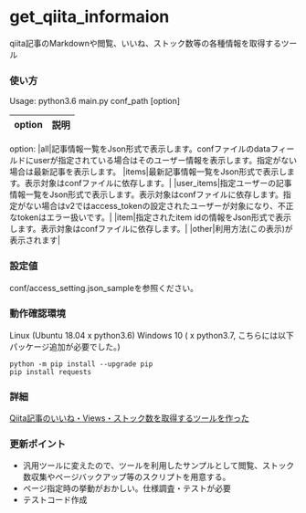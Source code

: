 # get_qiita_informaion
qiita記事のMarkdownや閲覧、いいね、ストック数等の各種情報を取得するツール

### 使い方

Usage: python3.6 main.py conf_path [option]

|option|説明|
|:---|:---|
option:
|all|記事情報一覧をJson形式で表示します。confファイルのdataフィールドにuserが指定されている場合はそのユーザー情報を表示します。指定がない場合は最新記事を表示します。
|items|最新記事情報一覧をJson形式で表示します。表示対象はconfファイルに依存します。|
|user_items|指定ユーザーの記事情報一覧をJson形式で表示します。表示対象はconfファイルに依存します。指定がない場合はv2ではaccess_tokenの設定されたユーザーが対象になり、不正なtokenはエラー扱いです。|
|item|指定されたitem idの情報をJson形式で表示します。表示対象はconfファイルに依存します。|
|other|利用方法(この表示)が表示されます|

### 設定値

conf/access_setting.json_sampleを参照ください。

### 動作確認環境

Linux (Ubuntu 18.04 x python3.6)
Windows 10 ( x python3.7, こちらには以下パッケージ追加が必要でした。)

```:Windowsのパッケージ追加
python -m pip install --upgrade pip
pip install requests
```

### 詳細

[Qiita記事のいいね・Views・ストック数を取得するツールを作った](https://qiita.com/developer-kikikaikai/items/b0a70362386698a1ea2d)

### 更新ポイント

- 汎用ツールに変えたので、ツールを利用したサンプルとして閲覧、ストック数収集やページバックアップ等のスクリプトを用意する。
- ページ指定時の挙動がおかしい。仕様調査・テストが必要
- テストコード作成
